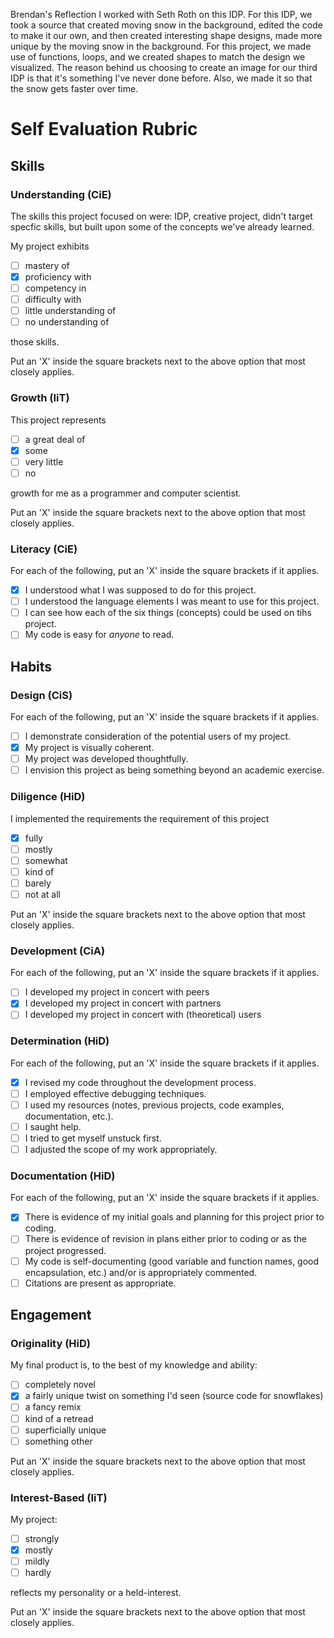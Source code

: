 Brendan's Reflection
I worked with Seth Roth on this IDP. For this IDP, we took a source that created moving snow in the background, edited the code to make it our own, and then created interesting shape designs, made more unique by the moving snow in the background. For this project, we made use of functions, loops, and we created shapes to match the design we visualized. The reason behind us choosing to create an image for our third IDP is that it's something I've never done before. Also, we made it so that the snow gets faster over time.

Self Evaluation Rubric
======================

## Skills

### Understanding (CiE) 

The skills this project focused on were: IDP, creative project, didn't target specfic skills, but built upon some of the concepts we've already learned.

My project exhibits

- [ ] mastery of
- [X] proficiency with
- [ ] competency in
- [ ] difficulty with
- [ ] little understanding of
- [ ] no understanding of

those skills. 

Put an 'X' inside the square brackets next to the above option that most closely applies.

### Growth (IiT)

This project represents

- [ ] a great deal of
- [X] some
- [ ] very little
- [ ] no

growth for me as a programmer and computer scientist. 

Put an 'X' inside the square brackets next to the above option that most closely applies.

### Literacy (CiE)

For each of the following, put an 'X' inside the square brackets if it applies.

- [X] I understood what I was supposed to do for this project.
- [ ] I understood the language elements I was meant to use for this project. 
- [ ] I can see how each of the six things (concepts) could be used on tihs project.  
- [ ] My code is easy for *anyone* to read. 

## Habits

### Design (CiS)

For each of the following, put an 'X' inside the square brackets if it applies.

- [ ] I demonstrate consideration of the potential users of my project. 
- [X] My project is visually coherent.
- [ ] My project was developed thoughtfully.
- [ ] I envision this project as being something beyond an academic exercise. 

### Diligence (HiD)

I implemented the requirements the requirement of this project 
- [X] fully
- [ ] mostly
- [ ] somewhat
- [ ] kind of
- [ ] barely
- [ ] not at all

Put an 'X' inside the square brackets next to the above option that most closely applies.

### Development (CiA)

For each of the following, put an 'X' inside the square brackets if it applies. 
- [ ] I developed my project in concert with peers
- [X] I developed my project in concert with partners
- [ ] I developed my project in concert with (theoretical) users

### Determination (HiD)

For each of the following, put an 'X' inside the square brackets if it applies.
- [X] I revised my code throughout the development process. 
- [ ] I employed effective debugging techniques. 
- [ ] I used my resources (notes, previous projects, code examples, documentation, etc.). 
- [ ] I saught help. 
- [ ] I tried to get myself unstuck first.
- [ ] I adjusted the scope of my work appropriately.  

### Documentation (HiD)

For each of the following, put an 'X' inside the square brackets if it applies.
- [X] There is evidence of my initial goals and planning for this project prior to coding. 
- [ ] There is evidence of revision in plans either prior to coding or as the project progressed.
- [ ] My code is self-documenting (good variable and function names, good encapsulation, etc.) and/or is appropriately commented.
- [ ] Citations are present as appropriate. 

## Engagement

### Originality (HiD)

My final product is, to the best of my knowledge and ability:
- [ ] completely novel
- [X] a fairly unique twist on something I'd seen (source code for snowflakes)
- [ ] a fancy remix
- [ ] kind of a retread
- [ ] superficially unique
- [ ] something other 

Put an 'X' inside the square brackets next to the above option that most closely applies.

### Interest-Based (IiT)

My project: 
- [ ] strongly
- [X] mostly
- [ ] mildly
- [ ] hardly

reflects my personality or a held-interest. 

Put an 'X' inside the square brackets next to the above option that most closely applies.
